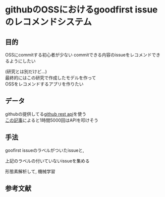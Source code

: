 # githubのOSSにおけるgoodfirst issueのレコメンドシステム

## 目的
OSSにcommitする初心者が少ない
commitできる内容のissueをレコメンドできるようにしたい

(研究とは別だけど...)  
最終的にはこの研究で作成したモデルを作って  
OSSをレコメンドするアプリを作りたい

## データ
githubの提供してる[github rest api](https://docs.github.com/ja/rest)を使う  
[この記事](https://qiita.com/syossan27/items/dd3bd152792360c29d01)によると1時間5000回はAPIを叩けそう

## 手法
goofirst issueのラベルがついたissueと,

上記のラベルの付いていないissueを集める

形態素解析して, 機械学習


## 参考文献

